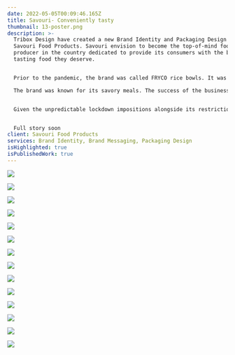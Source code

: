 ```yaml
---
date: 2022-05-05T00:09:46.165Z
title: Savouri- Conveniently tasty
thumbnail: 13-poster.png
description: >-
  Tribox Design have created a new Brand Identity and Packaging Design for
  Savouri Food Products. Savouri envision to become the top-of-mind food
  producer in the country dedicated to provide its consumers with the best
  tasting food they deserve. 


  Prior to the pandemic, the brand was called FRYCO rice bowls. It was publicly introduced in 2017, as a college thesis/business project. Later on, it grew to 3 branches until 2020 – when the country was hit with Covid, pushing schools to be closed since then. The target market was students, as the kiosks were located in the canteens of Central Philippine University, Ateneo de Iloilo and University of Iloilo. 

  The brand was known for its savory meals. The success of the business was not only based on the profits made, but the long lines and queues of the students. And feedback would often be summed up to “never disappointing”. Despite the love for the brand, it failed to pivot itself to adapt to the early stages of the pandemic.


  Given the unpredictable lockdown impositions alongside its restrictions, another brick-and-mortar is not considerable. This became an added challenge to target a new, and different market.


  Full story soon
client: Savouri Food Products
services: Brand Identity, Brand Messaging, Packaging Design
isHighlighted: true
isPublishedWork: true
---
```

![](2-official-logo-2.png)

![](4-typography.png)

![](3-pattern2.png)

![](5-logo-variation.png)

![](6-busines-cards.png)

![](8-polo-shirts.png)

![](9-instagram.png)

![](10-facebook.png)

![](11-totebag.png)

![](13-poster.png)

![](14-poster.png)

![](15-laptop.png)

![](16-notebook.png)

![](2-official-logo.png)